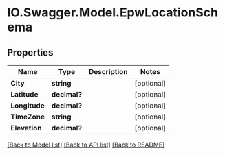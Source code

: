 # IO.Swagger.Model.EpwLocationSchema
## Properties

Name | Type | Description | Notes
------------ | ------------- | ------------- | -------------
**City** | **string** |  | [optional] 
**Latitude** | **decimal?** |  | [optional] 
**Longitude** | **decimal?** |  | [optional] 
**TimeZone** | **string** |  | [optional] 
**Elevation** | **decimal?** |  | [optional] 

[[Back to Model list]](../README.md#documentation-for-models) [[Back to API list]](../README.md#documentation-for-api-endpoints) [[Back to README]](../README.md)

